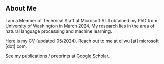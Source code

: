 ## About Me


I am a Member of Technical Staff at Microsoft AI. I obtained my PhD from [University of Washington](https://nlp.washington.edu/) in March 2024. My research lies in the area of natural language processing and machine learning.

Here is my [CV](ZeqiuWu-CV.pdf) (updated 05/2024). Reach out to me at ellwu [at] microsoft [dot] com.

See my publications / preprints at [Google Scholar](https://scholar.google.com/citations?user=Ug_hZoYAAAAJ&hl=en&oi=ao).
